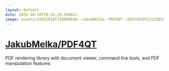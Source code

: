 ```yaml
---
layout: default
date: 2025-10-10T20:24:29.539411
image: assets/20251010T130009646--JakubMelka--PDF4QT--20251010T131230190--cropped.png
---
```


# [JakubMelka/PDF4QT](https://github.com/JakubMelka/PDF4QT)

PDF rendering library with document viewer, command line tools, and PDF manipulation features
